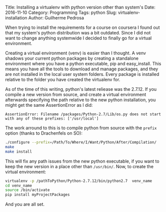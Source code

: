 Title: Installing a virtualenv with python version other than system's
Date: 2016-11-10
Category: Programming
Tags: python
Slug: virtualenv-installation
Author: Guilherme Pedrosa

<!-- PELICAN_BEGIN_SUMMARY -->

When trying to install the requirements for a course on coursera I found out that my system's python distribution was a bit outdated. Since I did not want to change anything systemwide I decided to finally go for a virtual environment.

<!-- PELICAN_END_SUMMARY -->

Creating a virtual environment (venv) is easier than I thought. A venv shadows your current python packages by creating a standalone environment where you have a python executable, pip and easy\_install. This means you have all the tools to download and manage packages, and they are not installed in the local user system folders. Every package is installed relative to the folder you have created the virtualenv for.

As of the time of this writing, python's latest reliease was the 2.7.12. If you compile a new version from source, and create a virtual environment afterwards specifying the path relative to the new python installation, you might get the same AssertionError as I did:

```
AssertionError: Filename /packages/Python-2.7/Lib/os.py does not start with any of these prefixes: ['/usr/local']
```

The work arround to this is to compile python from source with the `prefix` option (thanks to Drachenfels on SO):

``` bash
./configure --prefix=/Path/To/Where/I/Want/Python/After/Compilation/
make
make install
``` 
This will fix any path issues from the new python executable, if you want to keep the new version in a place other than `/usr/bin/`. Now, to create the virtual environment:

``` bash
virtualenv -p /pathToPython/Python-2.7.12/bin/python2.7  venv_name
cd venv_name
source /bin/activate
pip install myProjectPackages
```

And you are all set.



 
